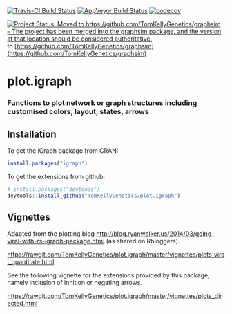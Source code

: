[![Travis-CI Build Status](https://travis-ci.org/TomKellyGenetics/plot.igraph.svg?branch=master)](https://travis-ci.org/TomKellyGenetics/plot.igraph)
[![AppVeyor Build Status](https://ci.appveyor.com/api/projects/status/github/TomKellyGenetics/plot.igraph?branch=master&svg=true)](https://ci.appveyor.com/project/TomKellyGenetics/plot.igraph)
[![codecov](https://codecov.io/gh/TomKellyGenetics/plot.igraph/branch/master/graph/badge.svg)](https://codecov.io/gh/TomKellyGenetics/plot.igraph)

[![Project Status: Moved to https://github.com/TomKellyGenetics/graphsim – The project has been merged into the graphsim package, and the version at that location should be considered authoritative.](https://www.repostatus.org/badges/latest/moved.svg)](https://www.repostatus.org/#moved) to [https://github.com/TomKellyGenetics/graphsim](https://github.com/TomKellyGenetics/graphsim)

# plot.igraph

### Functions to plot network or graph structures including customised colors, layout, states, arrows

## Installation

To get the iGraph package from CRAN:

```R
install.packages("igraph")
```

To get the extensions from github:

```R
# install.packages("devtools")
devtools::install_github("TomKellyGenetics/plot.igraph")
```

## Vignettes

Adapted from the plotting blog http://blog.ryanwalker.us/2014/03/going-viral-with-rs-igraph-package.html (as shared on Rbloggers).

https://rawgit.com/TomKellyGenetics/plot.igraph/master/vignettes/plots_viral_quantitate.html

See the following vignette for the extensions provided by this package, namely inclusion of inhition or negating arrows. 

https://rawgit.com/TomKellyGenetics/plot.igraph/master/vignettes/plots_directed.html

